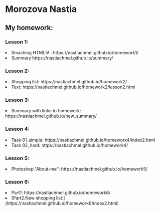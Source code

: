 <h1>Morozova Nastia</h1>

<h2>My homework:</h2>

<h3>Lesson 1:</h3>

<li>Smashing HTML5! :  https://nastiachmel.github.io/homework1/
<li>Summary https://nastiachmel.github.io/summary/
 
<h3>Lesson 2:</h3>
 
 <li>Shopping list: https://nastiachmel.github.io/homework2/
  <li>Text: https://nastiachmel.github.io/homework2/lesson2.html
  
  <h3>Lesson 3:</h3>
  
  <li> Summary with links to homework: https://nastiachmel.github.io/new_summary/
  
  <h3>Lesson 4:</h3>
    
   <li>Task 01_simple: https://nastiachmel.github.io/homework4/index2.html
   <li>Task 02_hard: https://nastiachmel.github.io/homework4/
    
   <h3>Lesson 5:</h3>
   
   <li>Photoshop."About-me": https://nastiachmel.github.io/homework5/
 
<h3>Lesson 6:</h3>

<li>Part1: https://nastiachmel.github.io/homework6/
 <li>[Part2.New shopping list:](https://nastiachmel.github.io/homework6/index2.html)


